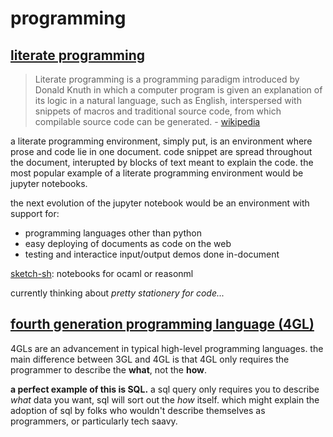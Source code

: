 # programming

## [literate programming](https://en.wikipedia.org/wiki/Literate_programming)
> Literate programming is a programming paradigm introduced by Donald Knuth in which a computer program is given an explanation of its logic in a natural language, such as English, interspersed with snippets of macros and traditional source code, from which compilable source code can be generated. - [wikipedia](https://en.wikipedia.org/wiki/Literate_programming)

a literate programming environment, simply put, is an environment where prose and code lie in one document. code snippet are spread throughout the document, interupted by blocks of text meant to explain the code. the most popular example of a literate programming environment would be jupyter notebooks.

the next evolution of the jupyter notebook would be an environment with support for:
- programming languages other than python
- easy deploying of documents as code on the web
- testing and interactice input/output demos done in-document

[sketch-sh](https://github.com/Sketch-sh/sketch-sh): notebooks for ocaml or reasonml

currently thinking about *pretty stationery for code...*

## [fourth generation programming language (4GL)](https://en.wikipedia.org/wiki/Fourth-generation_programming_language)

4GLs are an advancement in typical high-level programming languages. the main difference between 3GL and 4GL is that 4GL only requires the programmer to describe the **what**, not the **how**.

**a perfect example of this is SQL.** a sql query only requires you to describe *what* data you want, sql will sort out the *how* itself. which might explain the adoption of sql by folks who wouldn't describe themselves as programmers, or particularly tech saavy.

